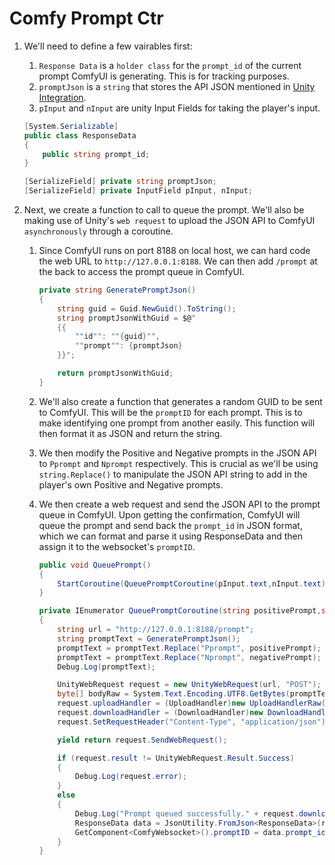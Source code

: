 # Comfy Prompt Ctr

1. We'll need to define a few vairables first:
    1. `Response Data` is a `holder class` for the `prompt_id` of the current prompt ComfyUI is generating. This is for tracking purposes.
    1. `promptJson` is a `string` that stores the API JSON mentioned in [Unity Integration](../unity-integration.md).
    1. `pInput` and `nInput` are unity Input Fields for taking the player's input.
    ```C#
    [System.Serializable]
    public class ResponseData
    {
        public string prompt_id;
    }

    [SerializeField] private string promptJson;
    [SerializeField] private InputField pInput, nInput;
    ```

1. Next, we create a function to call to queue the prompt. We'll also be making use of Unity's `web request` to upload the JSON API to ComfyUI `asynchronously` through a coroutine. 
    1. Since ComfyUI runs on port 8188 on local host, we can hard code the web URL to `http://127.0.0.1:8188`. We can then add `/prompt` at the back to access the prompt queue in ComfyUI.
    
        ```C#
        private string GeneratePromptJson()
        {
            string guid = Guid.NewGuid().ToString();
            string promptJsonWithGuid = $@"
            {{
                ""id"": ""{guid}"",
                ""prompt"": {promptJson}
            }}";

            return promptJsonWithGuid;
        }
        ```

    1. We'll also create a function that generates a random GUID to be sent to ComfyUI. This will be the `promptID` for each prompt. This is to make identifying one prompt from another easily. This function will then format it as JSON and return the string.

    1. We then modify the Positive and Negative prompts in the JSON API to `Pprompt` and `Nprompt` respectively. This is crucial as we'll be using `string.Replace()` to manipulate the JSON API string to add in the player's own Positive and Negative prompts.

    1. We then create a web request and send the JSON API to the prompt queue in ComfyUI. Upon getting the confirmation, ComfyUI will queue the prompt and send back the `prompt_id` in JSON format, which we can format and parse it using ResponseData and then assign it to the websocket's `promptID`.

        ```C#
        public void QueuePrompt()
        {
            StartCoroutine(QueuePromptCoroutine(pInput.text,nInput.text));
        }

        private IEnumerator QueuePromptCoroutine(string positivePrompt,string negativePrompt)
        {
            string url = "http://127.0.0.1:8188/prompt";
            string promptText = GeneratePromptJson();
            promptText = promptText.Replace("Pprompt", positivePrompt);
            promptText = promptText.Replace("Nprompt", negativePrompt);
            Debug.Log(promptText);

            UnityWebRequest request = new UnityWebRequest(url, "POST");
            byte[] bodyRaw = System.Text.Encoding.UTF8.GetBytes(promptText);
            request.uploadHandler = (UploadHandler)new UploadHandlerRaw(bodyRaw);
            request.downloadHandler = (DownloadHandler)new DownloadHandlerBuffer();
            request.SetRequestHeader("Content-Type", "application/json");

            yield return request.SendWebRequest();

            if (request.result != UnityWebRequest.Result.Success)
            {
                Debug.Log(request.error);
            }
            else
            {
                Debug.Log("Prompt queued successfully." + request.downloadHandler.text);
                ResponseData data = JsonUtility.FromJson<ResponseData>(request.downloadHandler.text);
                GetComponent<ComfyWebsocket>().promptID = data.prompt_id;
            }
        }
        ```